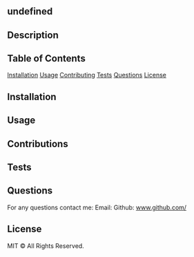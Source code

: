 # 

  ## undefined

  ## Description 
  

  ## Table of Contents
  [Installation](#installation)
  [Usage](#usage)
  [Contributing](#contributions)
  [Tests](#tests)
  [Questions](#questions)
  [License](#license)

  ## Installation
  

  ## Usage
  

  ## Contributions
  

  ## Tests
  

  ## Questions
  For any questions contact me:
  Email: 
  Github: www.github.com/
  
  ## License
  MIT © All Rights Reserved.